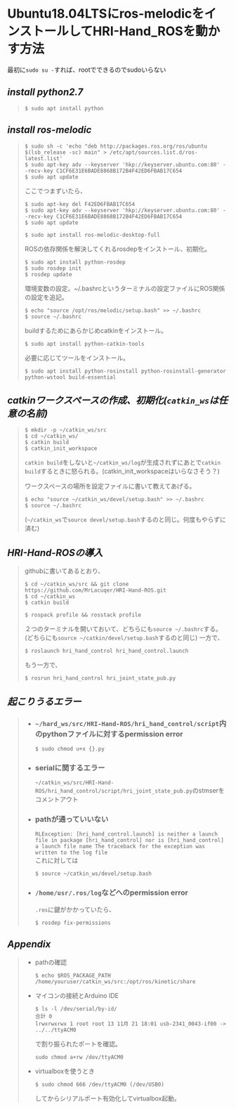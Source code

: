 # Ubuntu18.04LTSにros-melodicをインストールしてHRI-Hand_ROSを動かす方法

最初に`sudo su -`すれば、rootでできるのでsudoいらない

## ***install python2.7***
> ```
> $ sudo apt install python
> ```
## ***install ros-melodic***
> ```
> $ sudo sh -c 'echo "deb http://packages.ros.org/ros/ubuntu $(lsb_release -sc) main" > /etc/apt/sources.list.d/ros-latest.list'
> $ sudo apt-key adv --keyserver 'hkp://keyserver.ubuntu.com:80' --recv-key C1CF6E31E6BADE8868B172B4F42ED6FBAB17C654
> $ sudo apt update
> ```
> ここでつまずいたら、
> ```
> $ sudo apt-key del F42ED6FBAB17C654
> $ sudo apt-key adv --keyserver 'hkp://keyserver.ubuntu.com:80' --recv-key C1CF6E31E6BADE8868B172B4F42ED6FBAB17C654
> $ sudo apt update
> ```
> ```
> $ sudo apt install ros-melodic-desktop-full
> ```
> ROSの依存関係を解決してくれるrosdepをインストール、初期化。
> ```
> $ sudo apt install python-rosdep
> $ sudo rosdep init
> $ rosdep update
> ```
> 環境変数の設定。~/.bashrcというターミナルの設定ファイルにROS関係の設定を追記。
> ```
> $ echo "source /opt/ros/melodic/setup.bash" >> ~/.bashrc
> $ source ~/.bashrc
> ```
> buildするためにあらかじめcatkinをインストール。
> ```
> $ sudo apt install python-catkin-tools
> ```
> 必要に応じてツールをインストール。
> ```
> $ sudo apt install python-rosinstall python-rosinstall-generator python-wstool build-essential
> ```
## ***catkinワークスペースの作成、初期化(`catkin_ws`は任意の名前)***
> ```
> $ mkdir -p ~/catkin_ws/src
> $ cd ~/catkin_ws/
> $ catkin build
> $ catkin_init_workspace
> ```
> `catkin build`をしないと`~/catkin_ws/log`が生成されずにあとで`catkin build`するときに怒られる。(catkin_init_workspaceはいらなさそう？)
> 
> ワークスペースの場所を設定ファイルに書いて教えてあげる。
> ```
> $ echo "source ~/catkin_ws/devel/setup.bash" >> ~/.bashrc
> $ source ~/.bashrc
> ```
> (`~/catkin_ws`で`source devel/setup.bash`するのと同じ。何度もやらずに済む)

## ***HRI-Hand-ROSの導入***
> githubに書いてあるとおり、
> ```
> $ cd ~/catkin_ws/src && git clone https://github.com/MrLacuqer/HRI-Hand-ROS.git
> $ cd ~/catkin_ws
> $ catkin build
> ```
> ```
> $ rospack profile && rosstack profile
> ```
> ２つのターミナルを開いておいて、どちらにも`source ~/.bashrc`する。(どちらにも`source ~/catkin/devel/setup.bash`するのと同じ)
> 一方で、
> ```
> $ roslaunch hri_hand_control hri_hand_control.launch
> ```
> もう一方で、
> ```
> $ rosrun hri_hand_control hri_joint_state_pub.py
> ```

## ***起こりうるエラー***
> - ### `~/hard_ws/src/HRI-Hand-ROS/hri_hand_control/script`内のpythonファイルに対するpermission error
>     ```
>     $ sudo chmod u+x {}.py
>     ```
> - ### serialに関するエラー
>     `~/catkin_ws/src/HRI-Hand-ROS/hri_hand_control/script/hri_joint_state_pub.py`のstmserをコメントアウト
> 
> - ### pathが通っていいない
>     `RLException: [hri_hand_control.launch] is neither a launch file in package [hri_hand_control] nor is [hri_hand_control] a launch file name
The traceback for the exception was written to the log file` <br>
>     これに対しては
>     ```
>     $ source ~/catkin_ws/devel/setup.bash
>     ```
> - ### `/home/usr/.ros/log`などへのpermission error
>     `.ros`に鍵がかかっていたら、
>     ```
>     $ rosdep fix-permissions
>     ```

## ***Appendix***
> - pathの確認
>     ```
>     $ echo $ROS_PACKAGE_PATH
>     /home/youruser/catkin_ws/src:/opt/ros/kinetic/share
>     ```
> - マイコンの接続とArduino IDE
>    ```
>    $ ls -l /dev/serial/by-id/
>    合計 0
>    lrwxrwxrwx 1 root root 13 11月 21 18:01 usb-2341_0043-if00 -> ../../ttyACM0
>    ```
>    で割り振られたポートを確認。
>    ```
>    sudo chmod a+rw /dev/ttyACM0
>    ```
> - virtualboxを使うとき
>    ```
>    $ sudo chmod 666 /dev/ttyACM0 (/dev/USB0)
>    ```
>    してからシリアルポート有効化してvirtualbox起動。


